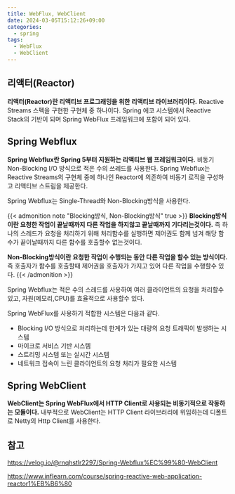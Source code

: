 ```yaml
---
title: WebFlux, WebClient
date: 2024-03-05T15:12:26+09:00
categories:
  - spring
tags: 
  - WebFlux
  - WebClient
---
```


## 리액터(Reactor)
**리액터(Reactor)란 리액티브 프로그래밍을 위한 리액티브 라이브러리이다.** Reactive Streams 스펙을 구현한 구현체 중 하나이다. Spring 에코 시스템에서 Reactive Stack의 기반이 되며 Spring WebFlux 프레임워크에 포함이 되어 있다.

## Spring Webflux

**Spring Webflux란 Spring 5부터 지원하는 리액티브 웹 프레임워크이다.** 비동기 Non-Blocking I/O 방식으로 적은 수의 쓰레드를 사용한다. Spring Webflux는 Reactive Streams의 구현체 중에 하나인 Reactor에 의존하여 비동기 로직을 구성하고 리액티브 스트림을 제공한다.

Spring Webflux는 Single-Thread와 Non-Blocking방식을 사용한다.

{{< admonition note "Blocking방식, Non-Blocking방식" true >}}
**Blocking방식이란 요청한 작업이 끝날때까지 다른 작업을 하지않고 끝날때까지 기다리는것이다.** 즉 하나의 스레드가 요청을 처리하기 위해 처리함수를 실행하면 제어권도 함께 넘겨 해당 함수가 끝이날때까지 다른 함수를 호출할수 없는것이다.

**Non-Blocking방식이란 요청한 작업이 수행되는 동안 다른 작업을 할수 있는 방식이다.** 즉 호출자가 함수를 호출할때 제어권을 호출자가 가지고 있어 다른 작업을 수행할수 있다.
{{< /admonition >}}

Spring Webflux는 적은 수의 스레드를 사용하여 여러 클라이언트의 요청을 처리할수 있고, 자원(메모리,CPU)를 효율적으로 사용할수 있다.

Spring WebFlux를 사용하기 적합한 시스템은 다음과 같다.
* Blocking I/O 방식으로 처리하는데 한계가 있는 대량의 요청 트래픽이 발생하는 시스템
* 마이크로 서비스 기반 시스템
* 스트리밍 시스템 또는 실시간 시스템
* 네트워크 접속이 느린 클라이언트의 요청 처리가 필요한 시스템

## Spring WebClient

**WebClient는 Spring WebFlux에서 HTTP Client로 사용되는 비동기적으로 작동하는 모듈이다.** 내부적으로 WebClient는 HTTP Client 라이브러리에 위임하는데 디폴트로 Netty의 Http Client를 사용한다.

## 참고
https://velog.io/@rnqhstlr2297/Spring-Webflux%EC%99%80-WebClient

https://www.inflearn.com/course/spring-reactive-web-application-reactor1%EB%B6%80

